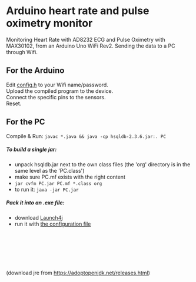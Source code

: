 # Arduino heart rate and pulse oximetry monitor
Monitoring Heart Rate with AD8232 ECG and Pulse Oximetry with MAX30102, from an Arduino Uno WiFi Rev2.
Sending the data to a PC through Wifi.

## For the Arduino
Edit [config.h](src/config.h) to your Wifi name/password.  
Upload the compiled program to the device.  
Connect the specific pins to the sensors.  
Reset.


## For the PC
Compile & Run: `javac *.java && java -cp hsqldb-2.3.6.jar:. PC`  
  
##### To build a single jar:  
 - unpack hsqldb.jar next to the own class files (the 'org' directory is in the same level as the 'PC.class')  
 - make sure PC.mf exists with the right content  
 - `jar cvfm PC.jar PC.mf *.class org`  
 - to run it: `java -jar PC.jar`  
 
##### Pack it into an .exe file:  
 - download [Launch4j](http://launch4j.sourceforge.net/)  
 - run it with [the configuration file](pc/launch4j_config.xml)  
  
<br/><br/><br/><br/><br/><br/>
(download jre from https://adoptopenjdk.net/releases.html)
